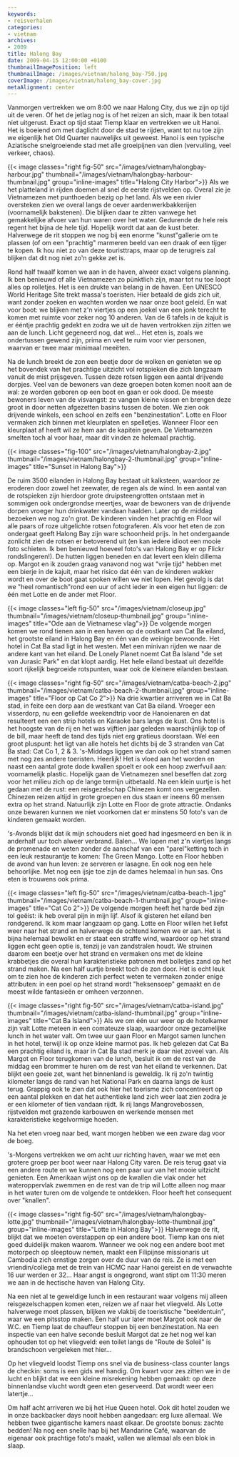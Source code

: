 ```yaml
---
keywords:
- reisverhalen
categories:
- vietnam
archives:
- 2009
title: Halong Bay
date: 2009-04-15 12:00:00 +0100
thumbnailImagePosition: left
thumbnailImage: /images/vietnam/halong_bay-750.jpg
coverImage: /images/vietnam/halong_bay-cover.jpg
metaAlignment: center
---
```

Vanmorgen vertrekken we om 8:00 we naar Halong City, dus we zijn op tijd uit de
veren. Of het de jetlag nog is of het reizen an sich, maar ik ben totaal niet
uitgerust. Exact op tijd staat Tiemp klaar en vertrekken we uit Hanoi. Het is
boeiend om met daglicht door de stad te rijden, want tot nu toe zijn we
eigenlijk het Old Quarter nauwelijks uit geweest. Hanoi is een typische
Aziatische snelgroeiende stad met alle groeipijnen van dien (vervuiling, veel
verkeer, chaos).

{{< image classes="right fig-50" src="/images/vietnam/halongbay-harbour.jpg" thumbnail="/images/vietnam/halongbay-harbour-thumbnail.jpg" group="inline-images" title="Halong City Harbor">}}
Als we het platteland in rijden doemen al snel de eerste rijstvelden op. Overal
zie je Vietnamezen met punthoeden bezig op het land. Als we een rivier
oversteken zien we overal langs de oever aardenwerkbakkerijen (voornamelijk
bakstenen). Die blijken daar te zitten vanwege het gemakkelijke afvoer van hun
waren over het water. Gedurende de hele reis regent het bijna de hele tijd.
Hopelijk wordt dat aan de kust beter. Halverwege de rit stoppen we nog bij een
enorme "kunst"gallerie om te plassen (of om een "prachtig" marmeren beeld van
een draak of een tijger te kopen. Ik hou niet zo van deze touristtraps, maar op
de terugreis zal blijken dat dit nog niet zo'n gekke zet is.

Rond half twaalf komen we aan in de haven, alweer exact volgens planning. Ik
ben benieuwd of alle Vietnamezen zo pünktlich zijn, maar tot nu toe loopt alles
op rolletjes. Het is een drukte van belang in de haven. Een UNESCO World
Heritage Site trekt massa's toeristen. Hier betaald de gids zich uit, want
zonder zoeken en wachten worden we naar onze boot geleid. En wat voor boot: we
blijken met z'n viertjes op een joekel van een jonk terecht te komen met ruimte
voor zeker nog 10 anderen. Van de 6 tafels in de kajuit is er ééntje prachtig
gedekt en zodra we uit de haven vertrokken zijn zitten we aan de lunch. Licht
gegeneerd nog, dat wel... Het eten is, zoals we ondertussen gewend zijn, prima
en veel te ruim voor vier personen, waarvan er twee maar minimaal meeëten.

Na de lunch breekt de zon een beetje door de wolken en genieten we op het
bovendek van het prachtige uitzicht vol rotspieken die zich langzaam vanuit de
mist prijsgeven.  Tussen deze rotsen liggen een aantal drijvende dorpjes. Veel
van de bewoners van deze groepen boten komen nooit aan de wal: ze worden
geboren op een boot en gaan er ook dood. De meeste bewoners leven van de
visvangst: ze vangen kleine vissen en brengen deze groot in door netten
afgezetten basins tussen de boten.  We zien ook drijvende winkels, een school
en zelfs een "benzinestation".  Lotte en Floor vermaken zich binnen met
kleurplaten en spelletjes. Wanneer Floor een kleurplaat af heeft wil ze hem aan
de kapitein geven. De Vietnamezen smelten toch al voor haar, maar dit vinden ze
helemaal prachtig.


{{< image classes="fig-100" src="/images/vietnam/halongbay-2.jpg" thumbnail="/images/vietnam/halongbay-2-thumbnail.jpg" group="inline-images" title="Sunset in Halong Bay">}}

De ruim 3500 eilanden in Halong Bay bestaat uit kalksteen, waardoor ze eroderen
door zowel het zeewater, de regen als de wind. In een aantal van de rotspieken
zijn hierdoor grote druipsteengrotten ontstaan met in sommigen ook ondergrondse
meertjes, waar de bewoners van de drijvende dorpen vroeger hun drinkwater
vandaan haalden. Later op de middag bezoeken we nog zo'n grot. De kinderen
vinden het prachtig en Floor wil alle paars of roze uitgelichte rotsen
fotograferen.  Als voor het eten de zon ondergaat geeft Halong Bay zijn ware
schoonheid prijs.  In het ondergaande zonlicht zien de rotsen er betoverend uit
(en kan iedere idioot een mooie foto schieten. Ik ben benieuwd hoeveel foto's
van Halong Bay er op Flickr rondslingeren!). De hutten liggen beneden en dat
levert een klein dillema op. Margot en ik zouden graag vanavond nog wat "vrije
tijd" hebben met een bierje in de kajuit, maar het risico dat één van de
kinderen wakker wordt en over de boot gaat spoken willen we niet lopen. Het
gevolg is dat we "heel romantisch"rond een uur of acht ieder in een eigen hut
liggen: de één met Lotte en de ander met Floor.

{{< image classes="left fig-50" src="/images/vietnam/closeup.jpg" thumbnail="/images/vietnam/closeup-thumbnail.jpg" group="inline-images" title="Ode aan de Vietnamese vlag">}}
De volgende morgen komen we rond tienen aan in een haven op de oostkant van Cat
Ba eiland, het grootste eiland in Halong Bay en één van de weinige bewoonde.
Het hotel in Cat Ba stad ligt in het westen. Met een minivan rijden we naar de
andere kant van het eiland. De Lonely Planet noemt Cat Ba Island "de set van
Jurasic Park" en dat klopt aardig. Het hele eiland bestaat uit dezelfde soort
rijkelijk begroeide rotspunten, waar ook de kleinere eilanden bestaan.

{{< image classes="right fig-50" src="/images/vietnam/catba-beach-2.jpg" thumbnail="/images/vietnam/catba-beach-2-thumbnail.jpg" group="inline-images" title="Floor op Cat Co 2">}}
Na drie kwartier arriveren we in Cat Ba stad, in feite een dorp aan de westkant
van Cat Ba eiland. Vroeger een visserdorp, nu een geliefde weekendtrip voor de
Hanoienaren en dat resulteert een een strip hotels en Karaoke bars langs de
kust. Ons hotel is het hoogste van de rij en het was vijftien jaar geleden
waarschijnlijk top of de bill, maar heeft de tand des tijds niet erg gratieus
doorstaan. Wel een groot pluspunt: het ligt van alle hotels het dichts bij de 3
stranden van Cat Ba stad: Cat Co 1, 2 & 3. 's-Middags liggen we dan ook op het
strand samen met nog zes andere toeristen. Heerlijk! Het is vloed aan het
worden en naast een aantal grote dode kwallen spoelt er ook een hoop zwerfvuil
aan: voornamelijk plastic. Hopelijk gaan de Vietnamezen snel beseffen dat zorg
voor het milieu zich op de lange termijn uitbetaald. Na een klein uurtje is het
gedaan met de rust: een reisgezelschap Chinezen komt ons vergezellen. Chinezen
reizen altijd in grote groepen en dus staan er ineens 60 mensen extra op het
strand.  Natuurlijk zijn Lotte en Floor de grote attractie. Ondanks onze
bewaren kunnen we niet voorkomen dat er minstens 50 foto's van de kinderen
gemaakt worden.

's-Avonds blijkt dat ik mijn schouders niet goed had ingesmeerd en ben ik in
anderhalf uur toch alweer verbrand. Balen... We lopen met z'n viertjes langs de
promenade en weten zonder de aanschaf van een "parel"ketting toch in een leuk
restaurantje te komen: The Green Mango. Lotte en Floor hebben de avond van hun
leven: ze serveren er lasagne. En ook nog een hele behoorlijke. Met nog een
ijsje toe zijn de dames helemaal in hun sas. Ons eten is trouwens ook prima.

{{< image classes="left fig-50" src="/images/vietnam/catba-beach-1.jpg" thumbnail="/images/vietnam/catba-beach-1-thumbnail.jpg" group="inline-images" title="Cat Co 2">}}
De volgende morgen heeft het harde bed zijn tol geëist: ik heb overal pijn in
mijn lijf. Alsof ik gisteren het eiland ben rondgerend. Ik kom maar langzaam op
gang. Lotte en Floor willen het liefst weer naar het strand en halverwege de
ochtend komen we er aan. Het is bijna helemaal bewolkt en er staat een straffe
wind, waardoor op het strand liggen echt geen optie is, tenzij je van
zandstralen houdt. We struinen daarom een beetje over het strand en vermaken
ons met de kleine krabbetjes die overal hun karakteristieke patronen met
bolletjes zand op het strand maken. Na een half uurtje breekt toch de zon door.
Het is echt leuk om te zien hoe de kinderen zich perfect weten te vermaken
zonder enige attributen: in een poel op het strand wordt "heksensoep" gemaakt
en de meest wilde fantasieën er omheen verzonnen.

{{< image classes="right fig-50" src="/images/vietnam/catba-island.jpg" thumbnail="/images/vietnam/catba-island-thumbnail.jpg" group="inline-images" title="Cat Ba Island">}}
Als we om één uur weer op de hotelkamer zijn valt Lotte meteen in een comateuze
slaap, waardoor onze gezamelijke lunch in het water valt. Om twee uur gaan
Floor en Margot samen lunchen in het hotel, terwijl ik op onze kleine marmot
pas. Ik heb gelezen dat Cat Ba een prachtig eiland is, maar in Cat Ba stad merk
je daar niet zoveel van. Als Margot en Floor terugkomen van de lunch, besluit
ik om de rest van de middag een brommer te huren om de rest van het eiland te
verkennen.  Dat blijkt een goeie zet, want het binnenland is geweldig. Ik rij
zo'n twintig kilometer langs de rand van het National Park en daarna langs de
kust terug.  Grappig ook te zien dat ook hier het toerisme zich concentreert op
een aantal plekken en dat het authentieke land zich weer laat zien zodra je er
een kilometer of tien vandaan rijdt. Ik rij langs Mangrovebossen, rijstvelden
met grazende karbouwen en werkende mensen met karakteristieke kegelvormige
hoeden.

Na het eten vroeg naar bed, want morgen hebben we een zware dag voor de boeg.

's-Morgens vertrekken we om acht uur richting haven, waar we met een grotere
groep per boot weer naar Halong City varen. De reis terug gaat via een andere
route en we kunnen nog een paar uur van het mooie uitzicht genieten. Een
Amerikaan wijst ons op de kwallen die vlak onder het wateroppervlak zwemmen en
de rest van de trip wil Lotte alleen nog maar in het water turen om de volgende
te ontdekken. Floor heeft het consequent over "knallen".

{{< image classes="right fig-50" src="/images/vietnam/halongbay-lotte.jpg" thumbnail="/images/vietnam/halongbay-lotte-thumbnail.jpg" group="inline-images" title="Lotte in Halong Bay">}}
Halverwege de rit, blijkt dat we moeten overstappen op een andere boot. Tiemp
kan ons niet goed duidelijk maken waarom. Wanneer we ook nog een andere boot
met motorpech op sleeptouw nemen, maakt een Filipijnse missionaris uit Cambodia
zich ernstige zorgen over de duur van de reis. Ze is met een vriendin/collega
met de trein van HCMC naar Hanoi gereist en de verwachte 16 uur werden er 32...
Haar angst is ongegrond, want stipt om 11:30 meren we aan in de hectische haven
van Halong City.

Na een niet al te geweldige lunch in een restaurant waar volgens mij alleen
reisgezelschappen komen eten, reizen we af naar het vliegveld. Als Lotte
halverwege moet plassen, blijken we vlakbij de toeristische "beeldentuin", waar
we een pitsstop maken. Een half uur later moet Margot ook naar de W.C. en Tiemp
laat de chauffeur stoppen bij een benzinestation. Na een inspectie van een
halve seconde besluit Margot dat ze het nog wel kan ophouden tot op het
vliegveld: een toilet langs de "Route de Soleil" is brandschoon vergeleken met
hier...

Op het vliegveld loodst Tiemp ons snel via de business-class counter langs de
checkin: soms is een gids wel handig. Om kwart voor zes zitten we in de lucht
en blijkt dat we een kleine misrekening hebben gemaakt: op deze binnenlandse
vlucht wordt geen eten geserveerd. Dat wordt weer een latertje...

Om half acht arriveren we bij het Hue Queen hotel. Ook dit hotel zouden we in
onze backbacker days nooit hebben aangedaan: erg luxe allemaal. We hebben twee
gigantische kamers naast elkaar. De grootste bonus: zachte bedden! Na nog een
snelle hap bij het Mandarine Café, waarvan de eigenaar ook prachtige foto's
maakt, vallen we allemaal als een blok in slaap.
